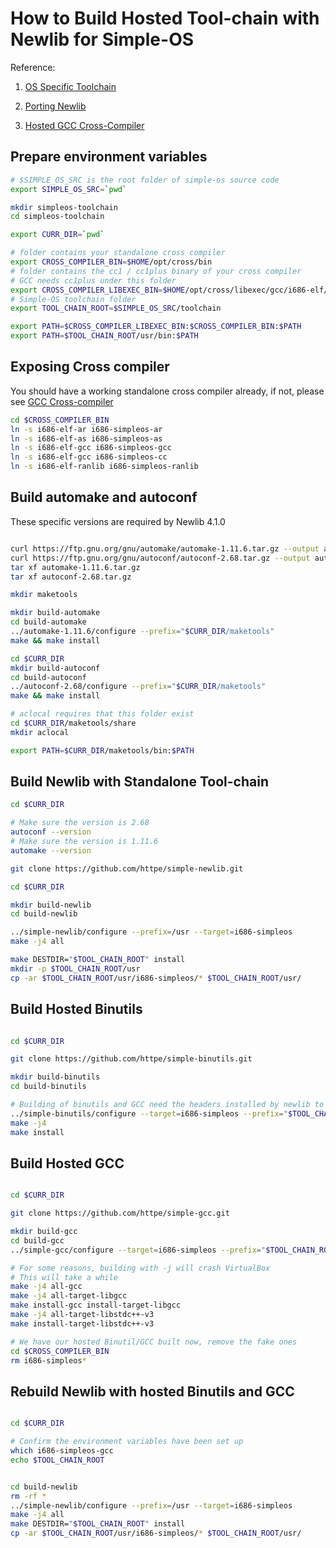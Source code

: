 # How to Build Hosted Tool-chain with Newlib for Simple-OS

Reference:

1. [OS Specific Toolchain](https://wiki.osdev.org/OS_Specific_Toolchain)

1. [Porting Newlib](https://wiki.osdev.org/Porting_Newlib)

1. [Hosted GCC Cross-Compiler](https://wiki.osdev.org/Hosted_GCC_Cross-Compiler)

## Prepare environment variables

```bash
# $SIMPLE_OS_SRC is the root folder of simple-os source code
export SIMPLE_OS_SRC=`pwd`

mkdir simpleos-toolchain
cd simpleos-toolchain

export CURR_DIR=`pwd`

# folder contains your standalone cross compiler
export CROSS_COMPILER_BIN=$HOME/opt/cross/bin
# folder contains the cc1 / cc1plus binary of your cross compiler
# GCC needs cc1plus under this folder
export CROSS_COMPILER_LIBEXEC_BIN=$HOME/opt/cross/libexec/gcc/i686-elf/10.2.0
# Simple-OS toolchain folder
export TOOL_CHAIN_ROOT=$SIMPLE_OS_SRC/toolchain

export PATH=$CROSS_COMPILER_LIBEXEC_BIN:$CROSS_COMPILER_BIN:$PATH
export PATH=$TOOL_CHAIN_ROOT/usr/bin:$PATH

```

## Exposing Cross compiler

You should have a working standalone cross compiler already, if not, please see [GCC Cross-compiler](https://wiki.osdev.org/GCC_Cross-Compiler)

```bash
cd $CROSS_COMPILER_BIN
ln -s i686-elf-ar i686-simpleos-ar
ln -s i686-elf-as i686-simpleos-as
ln -s i686-elf-gcc i686-simpleos-gcc
ln -s i686-elf-gcc i686-simpleos-cc
ln -s i686-elf-ranlib i686-simpleos-ranlib

```

## Build automake and autoconf

These specific versions are required by Newlib 4.1.0

```bash

curl https://ftp.gnu.org/gnu/automake/automake-1.11.6.tar.gz --output automake-1.11.6.tar.gz
curl https://ftp.gnu.org/gnu/autoconf/autoconf-2.68.tar.gz --output autoconf-2.68.tar.gz
tar xf automake-1.11.6.tar.gz
tar xf autoconf-2.68.tar.gz

mkdir maketools

mkdir build-automake
cd build-automake
../automake-1.11.6/configure --prefix="$CURR_DIR/maketools"
make && make install

cd $CURR_DIR
mkdir build-autoconf
cd build-autoconf
../autoconf-2.68/configure --prefix="$CURR_DIR/maketools"
make && make install

# aclocal requires that this folder exist
cd $CURR_DIR/maketools/share
mkdir aclocal

export PATH=$CURR_DIR/maketools/bin:$PATH

```

## Build Newlib with Standalone Tool-chain

```bash
cd $CURR_DIR

# Make sure the version is 2.68
autoconf --version
# Make sure the version is 1.11.6
automake --version

git clone https://github.com/httpe/simple-newlib.git

cd $CURR_DIR

mkdir build-newlib
cd build-newlib

../simple-newlib/configure --prefix=/usr --target=i686-simpleos
make -j4 all

make DESTDIR="$TOOL_CHAIN_ROOT" install
mkdir -p $TOOL_CHAIN_ROOT/usr
cp -ar $TOOL_CHAIN_ROOT/usr/i686-simpleos/* $TOOL_CHAIN_ROOT/usr/

```

## Build Hosted Binutils

```bash

cd $CURR_DIR

git clone https://github.com/httpe/simple-binutils.git

mkdir build-binutils
cd build-binutils

# Building of binutils and GCC need the headers installed by newlib to the TOOL_CHAIN_ROOT
../simple-binutils/configure --target=i686-simpleos --prefix="$TOOL_CHAIN_ROOT/usr" --with-sysroot="$TOOL_CHAIN_ROOT" --disable-werror
make -j4
make install

```

## Build Hosted GCC

```bash

cd $CURR_DIR

git clone https://github.com/httpe/simple-gcc.git

mkdir build-gcc
cd build-gcc
../simple-gcc/configure --target=i686-simpleos --prefix="$TOOL_CHAIN_ROOT/usr" --with-sysroot="$TOOL_CHAIN_ROOT" --enable-languages=c,c++

# For some reasons, building with -j will crash VirtualBox
# This will take a while
make -j4 all-gcc
make -j4 all-target-libgcc
make install-gcc install-target-libgcc
make -j4 all-target-libstdc++-v3
make install-target-libstdc++-v3

# We have our hosted Binutil/GCC built now, remove the fake ones
cd $CROSS_COMPILER_BIN
rm i686-simpleos*

```

## Rebuild Newlib with hosted Binutils and GCC

```bash

cd $CURR_DIR

# Confirm the environment variables have been set up
which i686-simpleos-gcc
echo $TOOL_CHAIN_ROOT


cd build-newlib
rm -rf *
../simple-newlib/configure --prefix=/usr --target=i686-simpleos
make -j4 all
make DESTDIR="$TOOL_CHAIN_ROOT" install
cp -ar $TOOL_CHAIN_ROOT/usr/i686-simpleos/* $TOOL_CHAIN_ROOT/usr/

```
